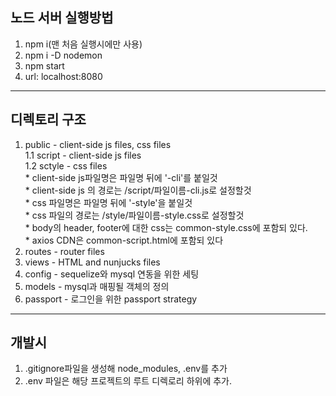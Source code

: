 ## 노드 서버 실행방법
  1. npm i(맨 처음 실행시에만 사용)
  2. npm i -D nodemon
  3. npm start
  4. url: localhost:8080
- - -
## 디렉토리 구조
  1. public - client-side js files,  css files<br>
    1.1 script - client-side js files<br>
    1.2 sctyle - css files<br>
    * client-side js파일명은 파일명 뒤에 '-cli'를 붙일것<br>
    * client-side js 의 경로는 /script/파일이름-cli.js로 설정할것<br>
    * css 파일명은 파일명 뒤에 '-style'을 붙일것<br>
    * css 파일의 경로는 /style/파일이름-style.css로 설정할것<br>
    * body의 header, footer에 대한 css는 common-style.css에 포함되 있다.<br>
    * axios CDN은 common-script.html에 포함되 있다<br>
  2. routes - router files
  3. views - HTML and nunjucks files 
  4. config - sequelize와 mysql 연동을 위한 세팅
  5. models - mysql과 매핑될 객체의 정의
  6. passport - 로그인을 위한 passport strategy
- - - 
## 개발시
  1. .gitignore파일을 생성해 node_modules, .env를 추가
  2. .env 파일은 해당 프로젝트의 루트 디렉로리 하위에 추가.
